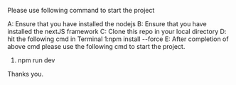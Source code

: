 Please use following command to start the project

A: Ensure that you have installed the nodejs 
B: Ensure that you have installed the nextJS framework 
C: Clone this repo in your local directory
D: hit the following cmd in Terminal 
    1:npm install --force
E: After completion of above cmd please use the following cmd to start the project.
   1. npm run dev


Thanks you.
